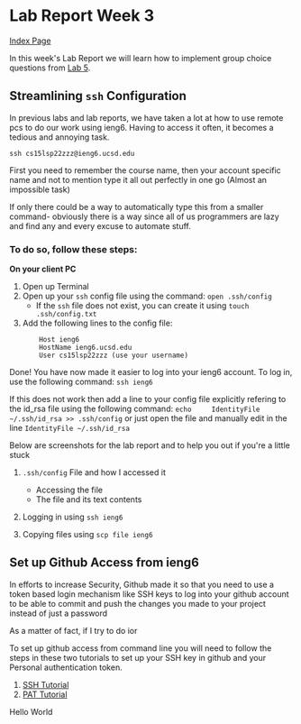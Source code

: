 # Lab Report Week 3

[Index Page](https://rudra17381.github.io/cse15l-lab-reports/index.html)

In this week's Lab Report we will learn how to implement group choice questions from [Lab 5](https://docs.google.com/document/d/1NQ17hecUPFKeoFyrEvK9DBlCS1JkDbMW6Ygrf_CJJJU/edit).

## Streamlining ```ssh``` Configuration

In previous labs and lab reports, we have taken a lot at how to use remote pcs to do our work using ieng6. Having to access it often, it becomes a tedious and annoying task.

```ssh cs15lsp22zzz@ieng6.ucsd.edu```

First you need to remember the course name, then your account specific name and not to mention type it all out perfectly in one go (Almost an impossible task) 

If only there could be a way to automatically type this from a smaller command- obviously there is a way since all of us programmers are lazy and find any and every excuse to automate stuff.

### To do so, follow these steps:
**On your client PC**
1. Open up Terminal
2. Open up your ```ssh``` config file using the command: ```open .ssh/config```
    * If the ```ssh``` file does not exist, you can create it using ```touch .ssh/config.txt```
3. Add the following lines to the config file:
    ```
        Host ieng6
        HostName ieng6.ucsd.edu
        User cs15lsp22zzz (use your username)
      ```

Done! You have now made it easier to log into your ieng6 account. To log in, use the following command: 
```ssh ieng6```

If this does not work then add a line to your config file explicitly refering to the id_rsa file using the following command:
```echo     IdentityFile ~/.ssh/id_rsa >> .ssh/config``` or just open the file and manually edit in the line ```IdentityFile ~/.ssh/id_rsa```

Below are screenshots for the lab report and to help you out if you're a little stuck
1. ```.ssh/config``` File and how I accessed it
    * Accessing the file
    * The file and its text contents

2. Logging in using ```ssh ieng6```

3. Copying files using ```scp file ieng6```

## Set up Github Access from ieng6

In efforts to increase Security, Github made it so that you need to use a token based login mechanism like SSH keys to log into your github account to be able to commit and push the changes you made to your project instead of just a password

As a matter of fact, if I try to do ior

To set up github access from command line you will need to follow the steps in these two tutorials to set up your SSH key in github and your Personal authentication token. 
1. [SSH Tutorial](https://docs.github.com/en/authentication/connecting-to-github-with-ssh/adding-a-new-ssh-key-to-your-github-account)
2. [PAT Tutorial](https://docs.github.com/en/authentication/keeping-your-account-and-data-secure/creating-a-personal-access-token)

Hello World
